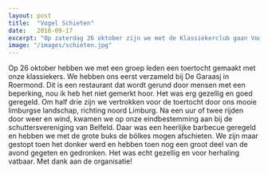 ```yaml
---
layout: post
title:  "Vogel Schieten"
date:   2018-09-17
excerpt: "Op zaterdag 26 oktober zijn we met de Klassiekerclub gaan Vogelschieten in Belfeld."
image: "/images/schieten.jpg"
---
```


Op 26 oktober hebben we met een groep leden een toertocht gemaakt met onze klassiekers. We hebben ons eerst verzameld bij De Garaasj in Roermond. Dit is een restaurant dat wordt gerund door mensen met een beperking, nou ik heb het niet gemerkt hoor. Het was erg gezellig en goed geregeld. Om half drie zijn we vertrokken voor de toertocht door ons mooie limburgse landschap, richting noord Limburg. Na een uur of twee rijden door weer en wind, kwamen we op onze eindbestemming aan bij de schuttersvereniging van Belfeld. Daar was een heerlijke barbecue geregeld en hebben we met de grote buks de bölkes mogen afschieten. We zijn maar gestopt toen het donker werd en hebben toen nog een groot deel van de avond gegeten en gedronken. Het was echt gezellig en voor herhaling vatbaar. Met dank aan de organisatie!



